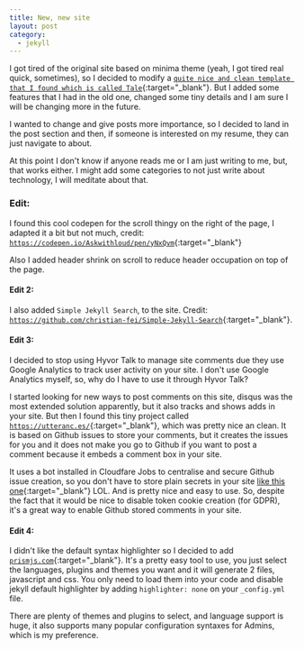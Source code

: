 ```yaml
---
title: New, new site
layout: post
category:
  - jekyll
---
```


I got tired of the original site based on minima theme (yeah, I got tired real quick, sometimes), so I decided to modify a [`quite nice and clean template that I found which is called Tale`](https://github.com/chesterhow/tale){:target="\_blank"}. But I added some features that I had in the old one, changed some tiny details and I am sure I will be changing more in the future.

I wanted to change and give posts more importance, so I decided to land in the post section and then, if someone is interested on my resume, they can just navigate to about.

At this point I don't know if anyone reads me or I am just writing to me, but, that works either. I might add some categories to not just write about technology, I will meditate about that.

### Edit:

I found this cool codepen for the scroll thingy on the right of the page, I adapted it a bit but not much, credit: [`https://codepen.io/Askwithloud/pen/yNxQvm`](https://codepen.io/Askwithloud/pen/yNxQvm){:target="\_blank"}

Also I added header shrink on scroll to reduce header occupation on top of the page.

#### Edit 2:

I also added `Simple Jekyll Search`, to the site. Credit: [`https://github.com/christian-fei/Simple-Jekyll-Search`](https://github.com/christian-fei/Simple-Jekyll-Search){:target="\_blank"}.

#### Edit 3:

I decided to stop using Hyvor Talk to manage site comments due they use Google Analytics to track user activity on your site. I don't use Google Analytics myself, so, why do I have to use it through Hyvor Talk?

I started looking for new ways to post comments on this site, disqus was the most extended solution apparently, but it also tracks and shows adds in your site. But then I found this tiny project called [`https://utteranc.es/`](https://utteranc.es/){:target="\_blank"}, which was pretty nice an clean. It is based on Github issues to store your comments, but it creates the issues for you and it does not make you go to Github if you want to post a comment because it embeds a comment box in your site.

It uses a bot installed in Cloudfare Jobs to centralise and secure Github issue creation, so you don't have to store plain secrets in your site [like this one](https://aristath.github.io/blog/static-site-comments-using-github-issues-api){:target="\_blank"} LOL. And is pretty nice and easy to use. So, despite the fact that it would be nice to disable token cookie creation (for GDPR), it's a great way to enable Github stored comments in your site.

#### Edit 4:

I didn't like the default syntax highlighter so I decided to add [`prismjs.com`](prismjs.com){:target="\_blank"}. It's a pretty easy tool to use, you just select the languages, plugins and themes you want and it will generate 2 files, javascript and css. You only need to load them into your code and disable jekyll default highlighter by adding `highlighter: none` on your `_config.yml` file.

There are plenty of themes and plugins to select, and language support is huge, it also supports many popular configuration syntaxes for Admins, which is my preference.